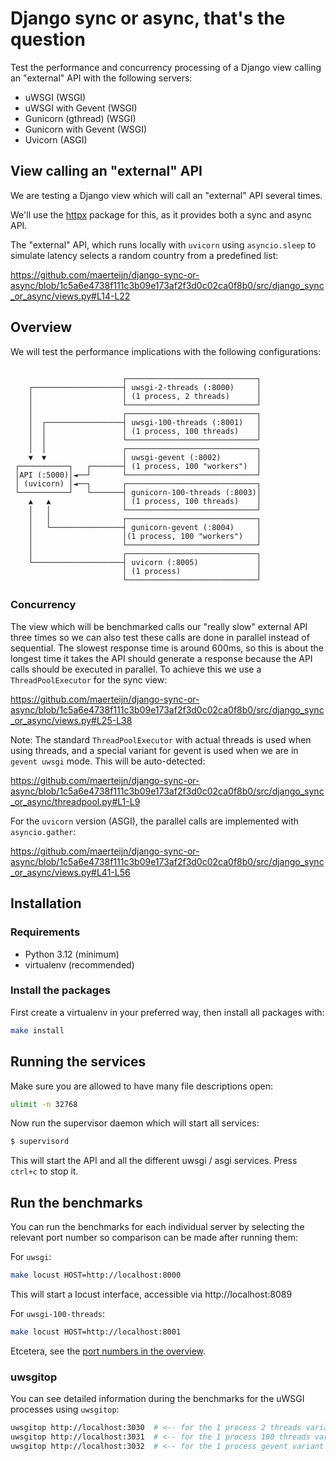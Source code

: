 # Django sync or async, that's the question

Test the performance and concurrency processing of a Django view calling an "external" API with the following servers:

- uWSGI (WSGI)
- uWSGI with Gevent (WSGI)
- Gunicorn (gthread) (WSGI)
- Gunicorn with Gevent (WSGI)
- Uvicorn (ASGI)


## View calling an "external" API

We are testing a Django view which will call an "external" API several times.

We'll use the [httpx](https://www.python-httpx.org/) package for this, as it provides both a sync and async API.

The "external" API, which runs locally with `uvicorn` using `asyncio.sleep` to simulate latency selects a random country from a predefined list:

https://github.com/maerteijn/django-sync-or-async/blob/1c5a6e4738f111c3b09e173af2f3d0c02ca0f8b0/src/django_sync_or_async/views.py#L14-L22


## Overview

We will test the performance implications with the following configurations:

```

                         ┌─────────────────────────────┐
    ┌────────────────────┤ uwsgi-2-threads (:8000)     │
    │                    │ (1 process, 2 threads)      │
    │                    └─────────────────────────────┘
    │                    ┌─────────────────────────────┐
    │  ┌─────────────────┤ uwsgi-100-threads (:8001)   │
    │  │                 │ (1 process, 100 threads)    │
    │  │                 └─────────────────────────────┘
    │  │                 ┌─────────────────────────────┐
    ▼  ▼                 │ uwsgi-gevent (:8002)        │
 ┌───────────┐   ┌───────┤ (1 process, 100 "workers")  │
 │API (:5000)│◄──┘       └─────────────────────────────┘
 │ (uvicorn) │◄──┐       ┌─────────────────────────────┐
 └───────────┘   └───────┤ gunicorn-100-threads (:8003)│
    ▲   ▲                │ (1 process, 100 threads)    │
    │   │                └─────────────────────────────┘
    │   │                ┌─────────────────────────────┐
    │   └────────────────┤ gunicorn-gevent (:8004)     │
    │                    │(1 process, 100 "workers")   │
    │                    └─────────────────────────────┘
    │                    ┌─────────────────────────────┐
    └────────────────────┤ uvicorn (:8005)             │
                         │ (1 process)                 │
                         └─────────────────────────────┘

```
### Concurrency

The view which will be benchmarked calls our "really slow" external API three times so we can also test these calls are done in parallel instead of sequential. The slowest response time is around 600ms, so this is about the longest time it takes the API should generate a response because the API calls should be executed in parallel. To achieve this we use a `ThreadPoolExecutor` for the sync view:

https://github.com/maerteijn/django-sync-or-async/blob/1c5a6e4738f111c3b09e173af2f3d0c02ca0f8b0/src/django_sync_or_async/views.py#L25-L38

Note: The standard `ThreadPoolExecutor` with actual threads is used when using threads, and a special variant for gevent is used when we are in `gevent uwsgi` mode. This will be auto-detected:

https://github.com/maerteijn/django-sync-or-async/blob/1c5a6e4738f111c3b09e173af2f3d0c02ca0f8b0/src/django_sync_or_async/threadpool.py#L1-L9

For the `uvicorn` version (ASGI), the parallel calls are implemented with `asyncio.gather`:

https://github.com/maerteijn/django-sync-or-async/blob/1c5a6e4738f111c3b09e173af2f3d0c02ca0f8b0/src/django_sync_or_async/views.py#L41-L56


## Installation

### Requirements

- Python 3.12 (minimum)
- virtualenv (recommended)


### Install the packages

First create a virtualenv in your preferred way, then install all packages with:
```bash
make install
```

## Running the services

Make sure you are allowed to have many file descriptions open:
```bash
ulimit -n 32768
```

Now run the supervisor daemon which will start all services:
```bash
$ supervisord
```

This will start the API and all the different uwsgi / asgi services. Press `ctrl+c` to stop it.


## Run the benchmarks

You can run the benchmarks for each individual server by selecting the relevant port number so comparison can be made after running them:

For `uwsgi`:
```bash
make locust HOST=http://localhost:8000
```

This will start a locust interface, accessible via http://localhost:8089

For `uwsgi-100-threads`:
```bash
make locust HOST=http://localhost:8001
```

Etcetera, see the [port numbers in the overview](#overview).

### uwsgitop

You can see detailed information during the benchmarks for the uWSGI processes using `uwsgitop`:
```bash
uwsgitop http://localhost:3030  # <-- for the 1 process 2 threads variant
uwsgitop http://localhost:3031  # <-- for the 1 process 100 threads variant
uwsgitop http://localhost:3032  # <-- for the 1 process gevent variant
```
